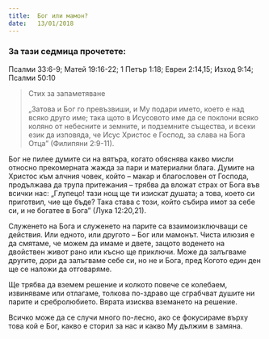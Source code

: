 ```yaml
---
title:  Бог или мамон?
date:   13/01/2018
---
```


### За тази седмица прочетете:
Псалми 33:6-9; Матей 19:16-22; 1 Петър 1:18; Евреи 2:14,15; Изход 9:14; Псалми 50:10

> <p>Стих за запаметяване</p>
> „Затова и Бог го превъзвиши, и Му подари името, което е над всяко друго име; така щото в Исусовото име да се поклони всяко коляно от небесните и земните, и подземните същества, и всеки език да изповяда, че Исус Христос е Господ, за слава на Бога Отца” (Филипяни 2:9-11). 

Бог не пилее думите си на вятъра, когато обяснява какво мисли относно прекомерната жажда за пари и материални блага. Думите на Христос към алчния човек, който – макар и благословен от Господа, продължава да трупа притежания – трябва да вложат страх от Бога във всички нас: „Глупецо! тази нощ ще ти изискат душата; а това, което си приготвил, чие ще бъде? Така става с този, който събира имот за себе си, и не богатее в Бога” (Лука 12:20,21).

Служенето на Бога и служенето на парите са взаимоизключващи се действия. Или едното, или другото – Бог или мамонът. Чиста илюзия е да смятаме, че можем да имаме и двете, защото воденето на двойствен живот рано или късно ще приключи. Може да залъгваме другите, дори да залъгваме себе си, но не и Бога, пред Когото един ден ще се наложи да отговаряме.

Ще трябва да вземем решение и колкото повече се колебаем, извиняваме или отлагаме, толкова по-здраво ще сграбчват душите ни парите и сребролюбието. Вярата изисква вземането на решение.

Всичко може да се случи много по-лесно, ако се фокусираме върху това кой е Бог, какво е сторил за нас и какво Му дължим в замяна.